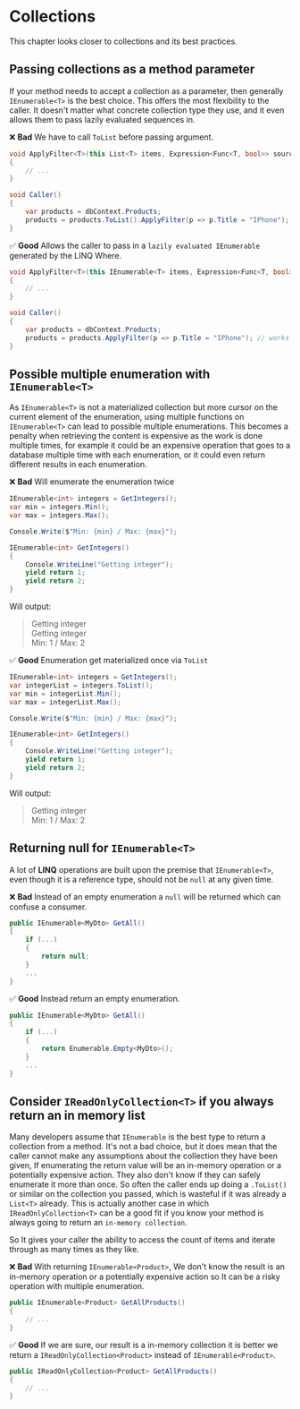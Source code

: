 # Collections
This chapter looks closer to collections and its best practices.

## Passing collections as a method parameter 

If your method needs to accept a collection as a parameter, then generally `IEnumerable<T>` is the best choice. This offers the most flexibility to the caller. It doesn't matter what concrete collection type they use, and it even allows them to pass lazily evaluated sequences in.

❌ **Bad** We have to call `ToList` before passing argument.
```csharp
void ApplyFilter<T>(this List<T> items, Expression<Func<T, bool>> source)
{
    // ...
}

void Caller() 
{
    var products = dbContext.Products;
    products = products.ToList().ApplyFilter(p => p.Title = "IPhone"); // requires us to add a ToList instead of lazily evaluated IEnumerable
}
```

✅ **Good** Allows the caller to pass in a `lazily evaluated IEnumerable` generated by the LINQ Where.
```csharp
void ApplyFilter<T>(this IEnumerable<T> items, Expression<Func<T, bool>> source)
{
    // ...
}

void Caller() 
{
    var products = dbContext.Products;
    products = products.ApplyFilter(p => p.Title = "IPhone"); // works fine without calling ToList directly
}
```

## Possible multiple enumeration with `IEnumerable<T>`
As `IEnumerable<T>` is not a materialized collection but more cursor on the current element of the enumeration, using multiple functions on `IEnumerable<T>` can lead to possible multiple enumerations.
This becomes a penalty when retrieving the content is expensive as the work is done multiple times, for example it could be an expensive operation that goes to a database multiple time with each enumeration, or it could even return different results in each enumeration.

❌ **Bad** Will enumerate the enumeration twice
```csharp
IEnumerable<int> integers = GetIntegers();
var min = integers.Min();
var max = integers.Max();

Console.Write($"Min: {min} / Max: {max}");

IEnumerable<int> GetIntegers()
{
    Console.WriteLine("Getting integer");
    yield return 1;
    yield return 2;
}
```

Will output:
> Getting integer  
Getting integer  
Min: 1 / Max: 2

✅ **Good** Enumeration get materialized once via `ToList`
```csharp
IEnumerable<int> integers = GetIntegers();
var integerList = integers.ToList();
var min = integerList.Min();
var max = integerList.Max();

Console.Write($"Min: {min} / Max: {max}");

IEnumerable<int> GetIntegers()
{
    Console.WriteLine("Getting integer");
    yield return 1;
    yield return 2;
}
```

Will output:
> Getting integer  
Min: 1 / Max: 2

## Returning null for `IEnumerable<T>`
A lot of **LINQ** operations are built upon the premise that `IEnumerable<T>`, even though it is a reference type, should not be `null` at any given time.

❌ **Bad** Instead of an empty enumeration a `null` will be returned which can confuse a consumer.
```csharp
public IEnumerable<MyDto> GetAll()
{
    if (...)
    {
        return null;
    }
    ...
}
```

✅ **Good** Instead return an empty enumeration.
```csharp
public IEnumerable<MyDto> GetAll()
{
    if (...)
    {
        return Enumerable.Empty<MyDto>();
    }
    ...
}
```

## Consider `IReadOnlyCollection<T>` if you always return an in memory list

 Many developers assume that `IEnumerable` is the best type to return a collection from a method. It's not a bad choice, but it does mean that the caller cannot make any assumptions about the collection they have been given, If enumerating the return value will be an in-memory operation or a potentially expensive action. They also don't know if they can safely enumerate it more than once. So often the caller ends up doing a `.ToList()` or similar on the collection you passed, which is wasteful if it was already a `List<T>` already. This is actually another case in which `IReadOnlyCollection<T>` can be a good fit if you know your method is always going to return an `in-memory collection`.

 So It gives your caller the ability to access the count of items and iterate through as many times as they like.


 ❌ **Bad** With returning `IEnumerable<Product>`, We don't know the result is an in-memory operation or a potentially expensive action so It can be a risky operation with multiple enumeration.
```csharp
public IEnumerable<Product> GetAllProducts()
{
    // ...
}
```

✅ **Good** If we are sure, our result is a in-memory collection it is better we return a `IReadOnlyCollection<Product>` instead of `IEnumerable<Product>`.
```csharp
public IReadOnlyCollection<Product> GetAllProducts()
{
    // ...
}